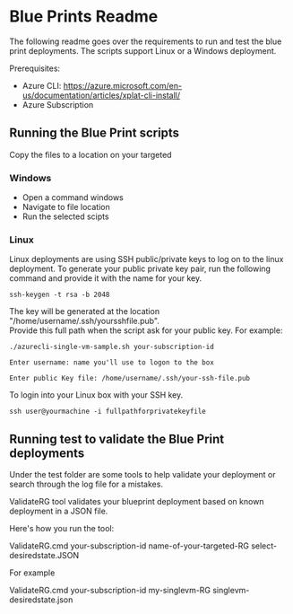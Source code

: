 # Blue Prints Readme

The following readme goes over the requirements to run and test the blue print deployments.
The scripts support Linux or a Windows deployment.

Prerequisites:

- Azure CLI: https://azure.microsoft.com/en-us/documentation/articles/xplat-cli-install/
- Azure Subscription 


## Running the Blue Print scripts

Copy the files to a location on your targeted


### Windows

- Open a command windows
- Navigate to file location
- Run the selected scipts

### Linux

Linux deployments are using SSH public/private keys to log on to the linux deployment.
To generate your public private key pair, run the following command and provide it with the name for your key.

`ssh-keygen -t rsa -b 2048`

The key will be generated at the location "/home/username/.ssh/yoursshfile.pub".  
Provide this full path when the script ask for your public key. For example: 

`./azurecli-single-vm-sample.sh your-subscription-id`

`Enter username: name you'll use to logon to the box`

`Enter public Key file: /home/username/.ssh/your-ssh-file.pub`


To login into your Linux box with your SSH key.

`ssh user@yourmachine -i fullpathforprivatekeyfile`


## Running test to validate the Blue Print deployments

Under the test folder are some tools to help validate your deployment or search through the log file for a mistakes.

ValidateRG tool validates your blueprint deployment based on known deployment in a JSON file.

Here's how you run the tool:

ValidateRG.cmd your-subscription-id name-of-your-targeted-RG  select-desiredstate.JSON

For example

ValidateRG.cmd your-subscription-id my-singlevm-RG  singlevm-desiredstate.json




